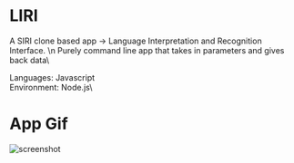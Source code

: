 # LIRI

A SIRI clone based app -> Language Interpretation and Recognition Interface. \n
Purely command line app that takes in parameters and gives back data\

Languages: Javascript\
Environment: Node.js\

# App Gif 
![screenshot](https://user-images.githubusercontent.com/34947997/53226713-d74d2c80-3630-11e9-83ee-8a01dba09f51.gif)
